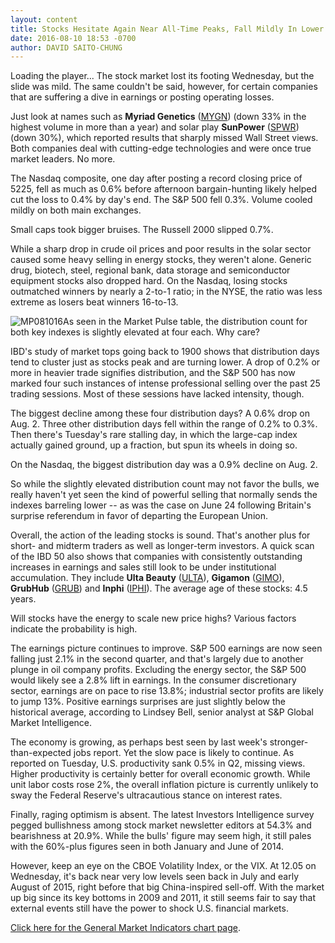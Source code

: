 ```yaml
---
layout: content
title: Stocks Hesitate Again Near All-Time Peaks, Fall Mildly In Lower Turnover
date: 2016-08-10 18:53 -0700
author: DAVID SAITO-CHUNG
---
```






Loading the player...
The stock market lost its footing Wednesday, but the slide was mild. The same couldn't be said, however, for certain companies that are suffering a dive in earnings or posting operating losses.


Just look at names such as **Myriad Genetics** ([MYGN](https://research.investors.com/quote.aspx?symbol=MYGN)) (down 33% in the highest volume in more than a year) and solar play **SunPower** ([SPWR](https://research.investors.com/quote.aspx?symbol=SPWR)) (down 30%), which reported results that sharply missed Wall Street views. Both companies deal with cutting-edge technologies and were once true market leaders. No more.


The Nasdaq composite, one day after posting a record closing price of 5225, fell as much as 0.6% before afternoon bargain-hunting likely helped cut the loss to 0.4% by day's end. The S&P 500 fell 0.3%. Volume cooled mildly on both main exchanges.


Small caps took bigger bruises. The Russell 2000 slipped 0.7%.


While a sharp drop in crude oil prices and poor results in the solar sector caused some heavy selling in energy stocks, they weren't alone. Generic drug, biotech, steel, regional bank, data storage and semiconductor equipment stocks also dropped hard. On the Nasdaq, losing stocks outmatched winners by nearly a 2-to-1 ratio; in the NYSE, the ratio was less extreme as losers beat winners 16-to-13.


![MP081016](https://www.investors.com/wp-content/uploads/2016/08/MP081016-181x300.jpg)As seen in the Market Pulse table, the distribution count for both key indexes is slightly elevated at four each. Why care?


IBD's study of market tops going back to 1900 shows that distribution days tend to cluster just as stocks peak and are turning lower. A drop of 0.2% or more in heavier trade signifies distribution, and the S&P 500 has now marked four such instances of intense professional selling over the past 25 trading sessions. Most of these sessions have lacked intensity, though.


The biggest decline among these four distribution days? A 0.6% drop on Aug. 2. Three other distribution days fell within the range of 0.2% to 0.3%. Then there's Tuesday's rare stalling day, in which the large-cap index actually gained ground, up a fraction, but spun its wheels in doing so.


On the Nasdaq, the biggest distribution day was a 0.9% decline on Aug. 2.


So while the slightly elevated distribution count may not favor the bulls, we really haven't yet seen the kind of powerful selling that normally sends the indexes barreling lower -- as was the case on June 24 following Britain's surprise referendum in favor of departing the European Union.


Overall, the action of the leading stocks is sound. That's another plus for short- and midterm traders as well as longer-term investors. A quick scan of the IBD 50 also shows that companies with consistently outstanding increases in earnings and sales still look to be under institutional accumulation. They include **Ulta Beauty** ([ULTA](https://research.investors.com/quote.aspx?symbol=ULTA)), **Gigamon** ([GIMO](https://research.investors.com/quote.aspx?symbol=GIMO)), **GrubHub** ([GRUB](https://research.investors.com/quote.aspx?symbol=GRUB)) and **Inphi** ([IPHI](https://research.investors.com/quote.aspx?symbol=IPHI)). The average age of these stocks: 4.5 years.


Will stocks have the energy to scale new price highs? Various factors indicate the probability is high.


The earnings picture continues to improve. S&P 500 earnings are now seen falling just 2.1% in the second quarter, and that's largely due to another plunge in oil company profits. Excluding the energy sector, the S&P 500 would likely see a 2.8% lift in earnings. In the consumer discretionary sector, earnings are on pace to rise 13.8%; industrial sector profits are likely to jump 13%. Positive earnings surprises are just slightly below the historical average, according to Lindsey Bell, senior analyst at S&P Global Market Intelligence.


The economy is growing, as perhaps best seen by last week's stronger-than-expected jobs report. Yet the slow pace is likely to continue. As reported on Tuesday, U.S. productivity sank 0.5% in Q2, missing views. Higher productivity is certainly better for overall economic growth. While unit labor costs rose 2%, the overall inflation picture is currently unlikely to sway the Federal Reserve's ultracautious stance on interest rates.


Finally, raging optimism is absent. The latest Investors Intelligence survey pegged bullishness among stock market newsletter editors at 54.3% and bearishness at 20.9%. While the bulls' figure may seem high, it still pales with the 60%-plus figures seen in both January and June of 2014.


However, keep an eye on the CBOE Volatility Index, or the VIX. At 12.05 on Wednesday, it's back near very low levels seen back in July and early August of 2015, right before that big China-inspired sell-off. With the market up big since its key bottoms in 2009 and 2011, it still seems fair to say that external events still have the power to shock U.S. financial markets.


[Click here for the General Market Indicators chart page](https://www.investors.com/wp-content/uploads/2016/08/IBD1008153234GMI.pdf).




